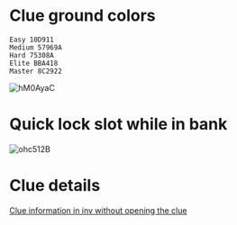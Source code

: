 # Clue ground colors
    Easy 10D911
    Medium 57969A
    Hard 75308A
    Elite BBA418
    Master 8C2922
![hM0AyaC](https://github.com/user-attachments/assets/96035e35-4ab5-4bcc-a533-44850a9edcaf)
# Quick lock slot while in bank
![ohc512B](https://github.com/user-attachments/assets/481d873c-2147-4c9a-85f9-31b31bcbde8e)
# Clue details
[Clue information in inv without opening the clue](https://thelope.github.io/clue-tags/details/)
